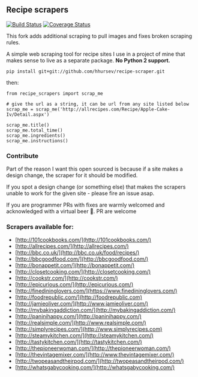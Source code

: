 ## Recipe scrapers

[![Build Status](https://travis-ci.org/hhursev/recipe-scraper.svg?branch=master)](https://travis-ci.org/hhursev/recipe-scraper)
[![Coverage Status](https://coveralls.io/repos/hhursev/recipe-scraper/badge.svg?branch=master&service=github)](https://coveralls.io/github/hhursev/recipe-scraper?branch=master)

This fork adds additional scraping to pull images and fixes broken scraping rules.

A simple web scraping tool for recipe sites I use in a project of mine that makes sense to live as
a separate package. **No Python 2 support.**

    pip install git+git://github.com/hhursev/recipe-scraper.git

then:

    from recipe_scrapers import scrap_me

    # give the url as a string, it can be url from any site listed below
    scrap_me = scrap_me('http://allrecipes.com/Recipe/Apple-Cake-Iv/Detail.aspx')

    scrap_me.title()
    scrap_me.total_time()
    scrap_me.ingredients()
    scrap_me.instructions()


### Contribute

Part of the reason I want this open sourced is because if a site makes a design change, the scraper
for it should be modified.

If you spot a design change (or something else) that makes the scrapers unable to work for the given
site - please fire an issue asap.

If you are programmer PRs with fixes are warmly welcomed and acknowledged with a virtual beer
 :beer:.
PR are welcome

### Scrapers available for:

- [http://101cookbooks.com/](http://101cookbooks.com/)
- [http://allrecipes.com/](http://allrecipes.com/)
- [http://bbc.co.uk/](http://bbc.co.uk/food/recipes/)
- [http://bbcgoodfood.com/](http://bbcgoodfood.com/)
- [http://bonappetit.com/](http://bonappetit.com/)
- [http://closetcooking.com/](http://closetcooking.com/)
- [http://cookstr.com/](http://cookstr.com/)
- [http://epicurious.com/](http://epicurious.com/)
- [http://finedininglovers.com/](https://www.finedininglovers.com/)
- [http://foodrepublic.com/](http://foodrepublic.com)
- [http://jamieoliver.com/](http://www.jamieoliver.com/)
- [http://mybakingaddiction.com/](http://mybakingaddiction.com/)
- [http://paninihappy.com/](http://paninihappy.com/)
- [http://realsimple.com/](http://www.realsimple.com/)
- [http://simplyrecipes.com/](http://www.simplyrecipes.com)
- [http://steamykitchen.com/](http://steamykitchen.com/)
- [http://tastykitchen.com/](http://tastykitchen.com/)
- [http://thepioneerwoman.com/](http://thepioneerwoman.com/)
- [http://thevintagemixer.com/](http://www.thevintagemixer.com/)
- [http://twopeasandtheirpod.com/](http://twopeasandtheirpod.com/)
- [http://whatsgabycooking.com/](http://whatsgabycooking.com/)
